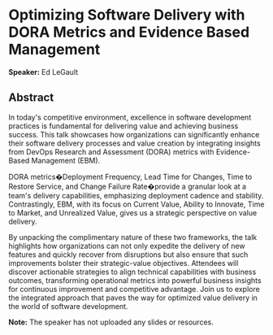 ﻿# Optimizing Software Delivery with DORA Metrics and Evidence Based Management

**Speaker:** Ed LeGault

## Abstract

In today's competitive environment, excellence in software development practices is fundamental for delivering value and achieving business success. This talk showcases how organizations can significantly enhance their software delivery processes and value creation by integrating insights from DevOps Research and Assessment (DORA) metrics with Evidence-Based Management (EBM).

DORA metrics�Deployment Frequency, Lead Time for Changes, Time to Restore Service, and Change Failure Rate�provide a granular look at a team's delivery capabilities, emphasizing deployment cadence and stability. Contrastingly, EBM, with its focus on Current Value, Ability to Innovate, Time to Market, and Unrealized Value, gives us a strategic perspective on value delivery.

By unpacking the complimentary nature of these two frameworks, the talk highlights how organizations can not only expedite the delivery of new features and quickly recover from disruptions but also ensure that such improvements bolster their strategic-value objectives. Attendees will discover actionable strategies to align technical capabilities with business outcomes, transforming operational metrics into powerful business insights for continuous improvement and competitive advantage. Join us to explore the integrated approach that paves the way for optimized value delivery in the world of software development.

**Note:** The speaker has not uploaded any slides or resources.

